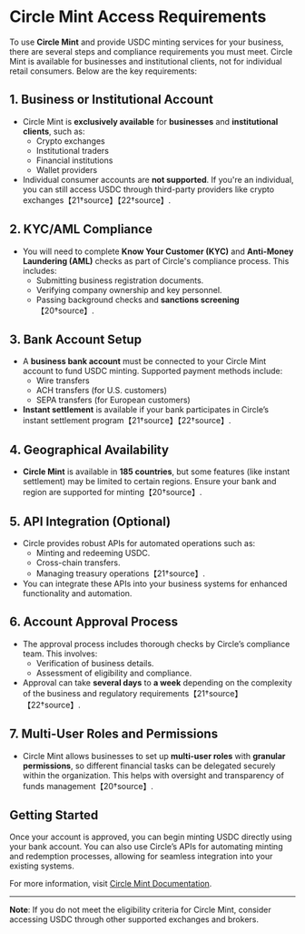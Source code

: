 
# Circle Mint Access Requirements

To use **Circle Mint** and provide USDC minting services for your business, there are several steps and compliance requirements you must meet. Circle Mint is available for businesses and institutional clients, not for individual retail consumers. Below are the key requirements:

## 1. Business or Institutional Account
- Circle Mint is **exclusively available** for **businesses** and **institutional clients**, such as:
  - Crypto exchanges
  - Institutional traders
  - Financial institutions
  - Wallet providers
- Individual consumer accounts are **not supported**. If you're an individual, you can still access USDC through third-party providers like crypto exchanges【21†source】【22†source】.

## 2. KYC/AML Compliance
- You will need to complete **Know Your Customer (KYC)** and **Anti-Money Laundering (AML)** checks as part of Circle's compliance process. This includes:
  - Submitting business registration documents.
  - Verifying company ownership and key personnel.
  - Passing background checks and **sanctions screening**【20†source】.

## 3. Bank Account Setup
- A **business bank account** must be connected to your Circle Mint account to fund USDC minting. Supported payment methods include:
  - Wire transfers
  - ACH transfers (for U.S. customers)
  - SEPA transfers (for European customers)
- **Instant settlement** is available if your bank participates in Circle’s instant settlement program【21†source】【22†source】.

## 4. Geographical Availability
- **Circle Mint** is available in **185 countries**, but some features (like instant settlement) may be limited to certain regions. Ensure your bank and region are supported for minting【20†source】.

## 5. API Integration (Optional)
- Circle provides robust APIs for automated operations such as:
  - Minting and redeeming USDC.
  - Cross-chain transfers.
  - Managing treasury operations【21†source】.
- You can integrate these APIs into your business systems for enhanced functionality and automation.

## 6. Account Approval Process
- The approval process includes thorough checks by Circle’s compliance team. This involves:
  - Verification of business details.
  - Assessment of eligibility and compliance.
- Approval can take **several days** to **a week** depending on the complexity of the business and regulatory requirements【21†source】【22†source】.

## 7. Multi-User Roles and Permissions
- Circle Mint allows businesses to set up **multi-user roles** with **granular permissions**, so different financial tasks can be delegated securely within the organization. This helps with oversight and transparency of funds management【20†source】.

## Getting Started
Once your account is approved, you can begin minting USDC directly using your bank account. You can also use Circle’s APIs for automating minting and redemption processes, allowing for seamless integration into your existing systems.

For more information, visit [Circle Mint Documentation](https://developers.circle.com/circle-mint/docs/introducing-circle-mint).

---

**Note**: If you do not meet the eligibility criteria for Circle Mint, consider accessing USDC through other supported exchanges and brokers.
